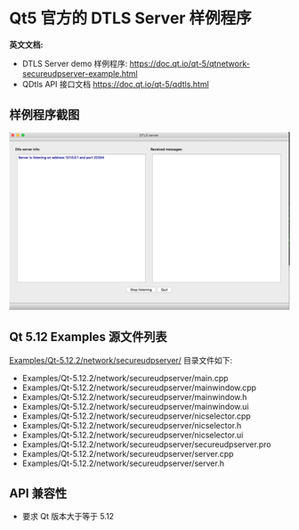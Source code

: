 # Qt5 官方的 DTLS Server 样例程序

__英文文档:__
 - DTLS Server demo 样例程序: https://doc.qt.io/qt-5/qtnetwork-secureudpserver-example.html
 - QDtls API 接口文档 https://doc.qt.io/qt-5/qdtls.html

## 样例程序截图
![screenshot](images/secureudpserver-example.png)

## Qt 5.12 Examples 源文件列表
[Examples/Qt-5.12.2/network/secureudpserver/](./secureudpserver/) 目录文件如下:
- Examples/Qt-5.12.2/network/secureudpserver/main.cpp
- Examples/Qt-5.12.2/network/secureudpserver/mainwindow.cpp
- Examples/Qt-5.12.2/network/secureudpserver/mainwindow.h
- Examples/Qt-5.12.2/network/secureudpserver/mainwindow.ui
- Examples/Qt-5.12.2/network/secureudpserver/nicselector.cpp
- Examples/Qt-5.12.2/network/secureudpserver/nicselector.h
- Examples/Qt-5.12.2/network/secureudpserver/nicselector.ui
- Examples/Qt-5.12.2/network/secureudpserver/secureudpserver.pro
- Examples/Qt-5.12.2/network/secureudpserver/server.cpp
- Examples/Qt-5.12.2/network/secureudpserver/server.h

## API 兼容性
 - 要求 Qt 版本大于等于 5.12
